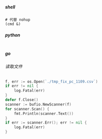 ##### shell

```shell
# 代替 nohup 
(cmd &)
```

##### python

```python

```

##### go

###### 读取文件

```go
f, err := os.Open(`./tmp_fix_pc_1109.csv`)
if err != nil {
    log.Fatal(err)
}
defer f.Close()
scanner := bufio.NewScanner(f)
for scanner.Scan() {
    fmt.Println(scanner.Text())
}
if err := scanner.Err(); err != nil {
    log.Fatal(err)
}
```
